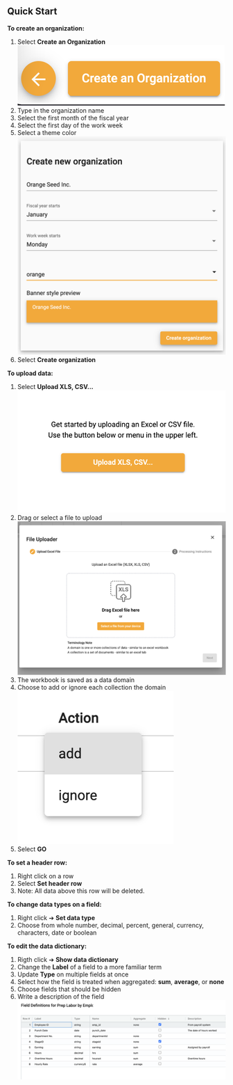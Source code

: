 ## Quick Start

**To create an organization:**
1.  Select **Create an Organization**
![org](../assets/org.png)
2.  Type in the organization name
3.  Select the first month of the fiscal year
4.  Select the first day of the work week
5.  Select a theme color
![org_details](../assets/org_details.png)
6.  Select **Create organization**

**To upload data:**
1.  Select **Upload XLS, CSV...**
![upload](../assets/upload.png)
2.  Drag or select a file to upload
![upload_select](../assets/upload_select.png)
3.  The workbook is saved as a data domain
4.  Choose to add or ignore each collection the domain
![upload_add](../assets/upload_add.png)
5.  Select **GO**

**To set a header row:**
1.  Right click on a row
2.  Select **Set header row**
3.  Note:  All data above this row will be deleted.

**To change data types on a field:**
1.  Right click ➔ **Set data type**
2.  Choose from whole number, decimal, percent, general, currency, characters, date or boolean

**To edit the data dictionary:**
1.  Rigth click ➔ **Show data dictionary**
2.  Change the **Label** of a field to a more familiar term
3.  Update **Type** on multiple fields at once
4.  Select how the field is treated when aggregated: **sum**, **average**, or **none**
5.  Choose fields that should be hidden
6.  Write a description of the field 
![dictionary](../assets/dictionary.png)

